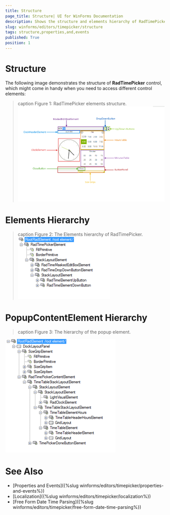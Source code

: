 ```yaml
---
title: Structure
page_title: Structure| UI for WinForms Documentation
description: Shows the structure and elements hierarchy of RadTimePicker.
slug: winforms/editors/timepicker/structure
tags: structure,properties,and,events
published: True
position: 1
---
```


# Structure

The following image demonstrates the structure of __RadTimePicker__ control, which might come in handy when you need to access different control elements:

>caption Figure 1: RadTimePicker elements structure. 
![editors-timepicker-structure 001](images/editors-timepicker-structure001.png)

# Elements Hierarchy

>caption Figure 2: The Elements hierarchy of RadTimePicker.
![editors-timepicker-structure 002](images/editors-timepicker-structure002.png)


# PopupContentElement Hierarchy 

>caption Figure 3: The hierarchy of the popup element.

![editors-timepicker-structure 003](images/editors-timepicker-structure003.png)

# See Also

* [Properties and Events]({%slug winforms/editors/timepicker/properties-and-events%})
* [Localization]({%slug winforms/editors/timepicker/localization%})
* [Free Form Date Time Parsing]({%slug winforms/editors/timepicker/free-form-date-time-parsing%})